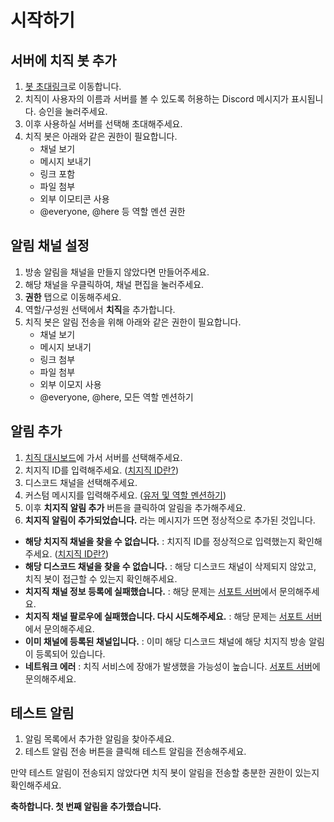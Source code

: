 # 시작하기

## 서버에 치직 봇 추가

1. [봇 초대링크](https://api.chzzk.junah.dev/invite)로 이동합니다.
2. 치직이 사용자의 이름과 서버를 볼 수 있도록 허용하는 Discord 메시지가 표시됩니다. 승인을 눌러주세요.
3. 이후 사용하실 서버를 선택해 초대해주세요.
4. 치직 봇은 아래와 같은 권한이 필요합니다.
    - 채널 보기
    - 메시지 보내기
    - 링크 포함
    - 파일 첨부
    - 외부 이모티콘 사용
    - @everyone, @here 등 역할 멘션 권한

## 알림 채널 설정

1. 방송 알림을 채널을 만들지 않았다면 만들어주세요.
2. 해당 채널을 우클릭하여, 채널 편집을 눌러주세요.
3. **권한** 탭으로 이동해주세요.
4. 역할/구성원 선택에서 **치직**을 추가합니다.
5. 치직 봇은 알림 전송을 위해 아래와 같은 권한이 필요합니다.
    - 채널 보기
    - 메시지 보내기
    - 링크 첨부
    - 파일 첨부
    - 외부 이모지 사용
    - @everyone, @here, 모든 역할 멘션하기

## 알림 추가

1. [치직 대시보드](https://chzzk.junah.dev/dashboard)에 가서 서버를 선택해주세요.
2. 치지직 ID를 입력해주세요. ([치지직 ID란?](https://chzzk.junah.dev/docs/chzzk-id))
3. 디스코드 채널을 선택해주세요.
4. 커스텀 메시지를 입력해주세요. ([유저 및 역할 멘션하기](https://chzzk.junah.dev/docs/mention))
5. 이후 **치지직 알림 추가** 버튼을 클릭하여 알림을 추가해주세요.
6. **치지직 알림이 추가되었습니다.** 라는 메시지가 뜨면 정상적으로 추가된 것입니다.

- **해당 치지직 채널을 찾을 수 없습니다.** : 치지직 ID를 정상적으로 입력했는지 확인해주세요. ([치지직 ID란?](https://chzzk.junah.dev/docs/chzzk-id))
- **해당 디스코드 채널을 찾을 수 없습니다.** : 해당 디스코드 채널이 삭제되지 않았고, 치직 봇이 접근할 수 있는지 확인해주세요.
- **치지직 채널 정보 등록에 실패했습니다.** : 해당 문제는 [서포트 서버](https://api.chzzk.junah.dev/support-server)에서 문의해주세요.
- **치지직 채널 팔로우에 실패했습니다. 다시 시도해주세요.** : 해당 문제는 [서포트 서버](https://api.chzzk.junah.dev/support-server)에서 문의해주세요.
- **이미 채널에 등록된 채널입니다.** : 이미 해당 디스코드 채널에 해당 치지직 방송 알림이 등록되어 있습니다.
- **네트워크 에러** : 치직 서비스에 장애가 발생했을 가능성이 높습니다. [서포트 서버](https://api.chzzk.junah.dev/support-server)에 문의해주세요.


## 테스트 알림

1. 알림 목록에서 추가한 알림을 찾아주세요.
2. 테스트 알림 전송 버튼을 클릭해 테스트 알림을 전송해주세요.

만약 테스트 알림이 전송되지 않았다면 치직 봇이 알림을 전송할 충분한 권한이 있는지 확인해주세요.

**축하합니다. 첫 번째 알림을 추가했습니다.**
